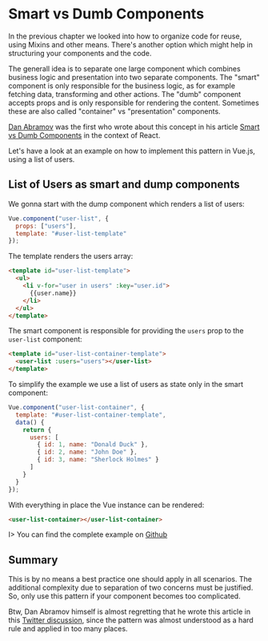 # Smart vs Dumb Components

In the previous chapter we looked into how to organize code for reuse, using Mixins and other means. There's another option which might help in structuring your components and the code.

The generall idea is to separate one large component which combines business logic and presentation into two separate components. The "smart" component is only responsible for the business logic, as for example fetching data, transforming and other actions. The "dumb" component accepts props and is only responsible for rendering the content. Sometimes these are also called "container" vs "presentation" components.

[Dan Abramov](https://twitter.com/dan_abramov) was the first who wrote about this concept in his article [Smart vs Dumb Components](https://medium.com/@dan_abramov/smart-and-dumb-components-7ca2f9a7c7d0) in the context of React.

Let's have a look at an example on how to implement this pattern in Vue.js, using a list of users.

## List of Users as smart and dump components

We gonna start with the dump component which renders a list of users:

```js
Vue.component("user-list", {
  props: ["users"],
  template: "#user-list-template"
});
```

The template renders the users array:

```html
<template id="user-list-template">
  <ul>
    <li v-for="user in users" :key="user.id">
      {{user.name}}
    </li>
  </ul>
</template>
```

The smart component is responsible for providing the `users` prop to the `user-list` component:

```html
<template id="user-list-container-template">
  <user-list :users="users"></user-list>
</template>
```

To simplify the example we use a list of users as state only in the smart component:

```js
Vue.component("user-list-container", {
  template: "#user-list-container-template",
  data() {
    return {
      users: [
        { id: 1, name: "Donald Duck" },
        { id: 2, name: "John Doe" },
        { id: 3, name: "Sherlock Holmes" }
      ]
    }
  }
});
```

With everything in place the Vue instance can be rendered:

```html
<user-list-container></user-list-container>
```

I> You can find the complete example on [Github](https://github.com/fdietz/vue_components_book_examples/tree/master/chapter-9/example-1)

## Summary

This is by no means a best practice one should apply in all scenarios. The additional complexity due to separation of two concerns must be justified. So, only use this pattern if your component becomes too complicated.

Btw, Dan Abramov himself is almost regretting that he wrote this article in this [Twitter discussion](https://twitter.com/dan_abramov/status/802569801906475008), since the pattern was almost understood as a hard rule and applied in too many places.